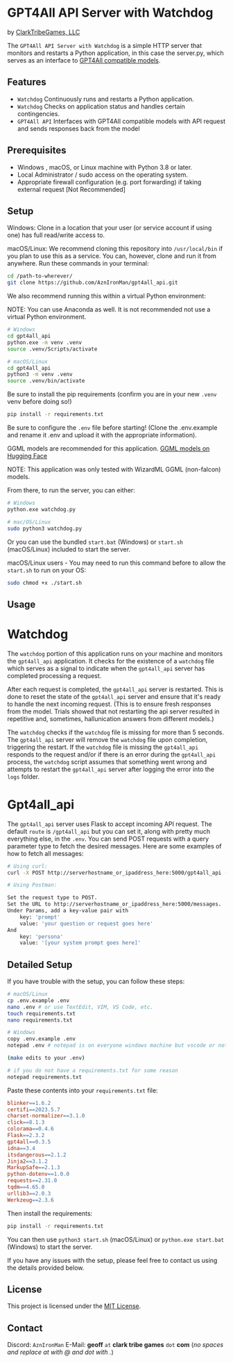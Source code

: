 # GPT4All API Server with Watchdog

by [ClarkTribeGames, LLC](https://www.clarktribegames.com)

The `GPT4All API Server with Watchdog` is a simple HTTP server that monitors and restarts a Python application, in this case the server.py, which serves as an interface to [GPT4All compatible models](https://docs.gpt4all.io/gpt4all_faq.html).

## Features

- `Watchdog` Continuously runs and restarts a Python application.
- `Watchdog` Checks on application status and handles certain contingencies.
- `GPT4All API` Interfaces with GPT4All compatible models with API request and sends responses back from the model

## Prerequisites

- Windows , macOS, or Linux machine with Python 3.8 or later.
- Local Administrator / sudo access on the operating system.
- Appropriate firewall configuration (e.g. port forwarding) if taking external request [Not Recommended]

## Setup

Windows: Clone in a location that your user (or service account if using one) has full read/write access to.

macOS/Linux: We recommend cloning this repository into `/usr/local/bin` if you plan to use this as a service. You can, however, clone and run it from anywhere. Run these commands in your terminal:

```bash
cd /path-to-wherever/
git clone https://github.com/AznIronMan/gpt4all_api.git
```

We also recommend running this within a virtual Python environment:

NOTE: You can use Anaconda as well. It is not recommended not use a virtual Python environment.

```bash
# Windows
cd gpt4all_api
python.exe -m venv .venv
source .venv/Scripts/activate
```

```bash
# macOS/Linux
cd gpt4all_api
python3 -m venv .venv
source .venv/bin/activate
```

Be sure to install the pip requirements (confirm you are in your new `.venv` venv before doing so!)

```bash
pip install -r requirements.txt
```

Be sure to configure the `.env` file before starting! (Clone the .env.example and rename it .env and upload it with the appropriate information).

GGML models are recommended for this application. [GGML models on Hugging Face](https://huggingface.co/models?search=ggml)

NOTE: This application was only tested with WizardML GGML (non-falcon) models.

From there, to run the server, you can either:

```bash
# Windows
python.exe watchdog.py
```

```bash
# mac/OS/Linux
sudo python3 watchdog.py
```

Or you can use the bundled `start.bat` (Windows) or `start.sh` (macOS/Linux) included to start the server.

macOS/Linux users - You may need to run this command before to allow the `start.sh` to run on your OS:

```bash
sudo chmod +x ./start.sh
```

## Usage

# Watchdog

The `watchdog` portion of this application runs on your machine and monitors the `gpt4all_api` application. It checks for the existence of a `watchdog` file which serves as a signal to indicate when the `gpt4all_api` server has completed processing a request.

After each request is completed, the `gpt4all_api` server is restarted. This is done to reset the state of the `gpt4all_api` server and ensure that it's ready to handle the next incoming request. (This is to ensure fresh responses from the model. Trials showed that not restarting the api server resulted in repetitive and, sometimes, hallunication answers from different models.)

The `watchdog` checks if the `watchdog` file is missing for more than 5 seconds. The `gpt4all_api` server will remove the `watchdog` file upon completion, triggering the restart. If the `watchdog` file is missing the `gpt4all_api` responds to the request and/or if there is an error during the `gpt4all_api` process, the `watchdog` script assumes that something went wrong and attempts to restart the `gpt4all_api` server after logging the error into the `logs` folder.

# Gpt4all_api

The `gpt4all_api` server uses Flask to accept incoming API request. The default `route` is `/gpt4all_api` but you can set it, along with pretty much everything else, in the `.env`. You can send POST requests with a query parameter type to fetch the desired messages. Here are some examples of how to fetch all messages:

```bash
# Using curl:
curl -X POST http://serverhostname_or_ipaddress_here:5000/gpt4all_api -H "Content-Type: application/json" -d "{\"prompt\": \"your question or request goes here\", \"persona\": \"[your system prompt goes here]\"}"
```

```bash
# Using Postman:

Set the request type to POST.
Set the URL to http://serverhostname_or_ipaddress_here:5000/messages.
Under Params, add a key-value pair with
    key: 'prompt'
    value: 'your question or request goes here'
And
    key: 'persona'
    value: '[your system prompt goes here]'
```

## Detailed Setup

If you have trouble with the setup, you can follow these steps:

```bash
# macOS/Linux
cp .env.example .env
nano .env # or use TextEdit, VIM, VS Code, etc.
touch requirements.txt
nano requirements.txt
```

```bash
# Windows
copy .env.example .env
notepad .env # notepad is on everyone windows machine but vscode or notepad++ is recommended

(make edits to your .env)

# if you do not have a requirements.txt for some reason
notepad requirements.txt
```

Paste these contents into your `requirements.txt` file:

```makefile
blinker==1.6.2
certifi==2023.5.7
charset-normalizer==3.1.0
click==8.1.3
colorama==0.4.6
Flask==2.3.2
gpt4all==0.3.5
idna==3.4
itsdangerous==2.1.2
Jinja2==3.1.2
MarkupSafe==2.1.3
python-dotenv==1.0.0
requests==2.31.0
tqdm==4.65.0
urllib3==2.0.3
Werkzeug==2.3.6
```

Then install the requirements:

```bash
pip install -r requirements.txt
```

You can then use `python3 start.sh` (macOS/Linux) or `python.exe start.bat` (Windows) to start the server.

If you have any issues with the setup, please feel free to contact us using the details provided below.

## License

This project is licensed under the [MIT License](https://choosealicense.com/licenses/mit/).

## Contact

Discord: `AznIronMan`
E-Mail: **geoff** `at` **clark tribe games** `dot` **com** (_no spaces and replace at with @ and dot with ._)
